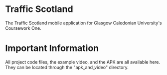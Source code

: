 # Traffic Scotland
The Traffic Scotland mobile application for Glasgow Caledonian University's Coursework One.

# Important Information
All project code files, the example video, and the APK are all available here.
They can be located through the "apk_and_video" directory.
